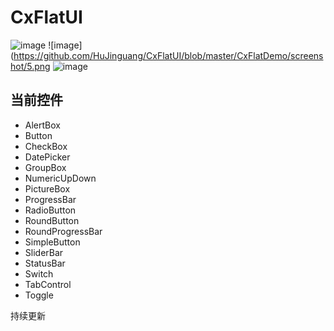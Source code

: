 # CxFlatUI
![image](https://github.com/HuJinguang/CxFlatUI/blob/master/CxFlatDemo/screenshot/6.png)
![image](https://github.com/HuJinguang/CxFlatUI/blob/master/CxFlatDemo/screenshot/5.png
![image](https://github.com/HuJinguang/CxFlatUI/blob/master/CxFlatDemo/screenshot/7.png)
## 当前控件
+ AlertBox
+ Button
+ CheckBox
+ DatePicker
+ GroupBox
+ NumericUpDown
+ PictureBox
+ ProgressBar
+ RadioButton
+ RoundButton
+ RoundProgressBar
+ SimpleButton
+ SliderBar
+ StatusBar
+ Switch
+ TabControl
+ Toggle

持续更新
